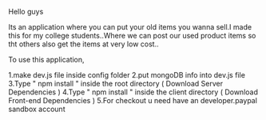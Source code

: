 Hello guys 

Its an application where you can put your old items you wanna sell.I made this for my college students..Where we can post our used  product items so tht others also get the items at very low cost..


To use this application,

1.make dev.js file inside config folder
2.put mongoDB info into dev.js file
3.Type " npm install " inside the root directory ( Download Server Dependencies )
4.Type " npm install " inside the client directory ( Download Front-end Dependencies )
5.For checkout u need  have an developer.paypal sandbox account
